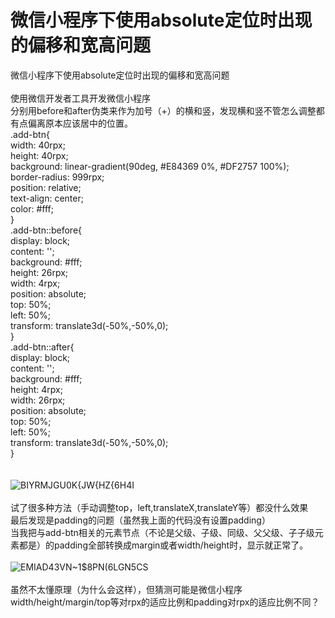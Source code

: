 # 微信小程序下使用absolute定位时出现的偏移和宽高问题
微信小程序下使用absolute定位时出现的偏移和宽高问题<br>
<br>
使用微信开发者工具开发微信小程序<br>
分别用before和after伪类来作为加号（+）的横和竖，发现横和竖不管怎么调整都有点偏离原本应该居中的位置。<br>
.add-btn{<br>
    width: 40rpx;<br>
    height: 40rpx;<br>
    background: linear-gradient(90deg, #E84369 0%, #DF2757 100%);<br>
    border-radius: 999rpx;<br>
    position: relative;<br>
    text-align: center;<br>
    color: #fff;<br>
}<br>
.add-btn::before{<br>
    display: block;<br>
    content: '';<br>
    background: #fff;<br>
    height: 26rpx;<br>
    width: 4rpx;<br>
    position: absolute;<br>
    top: 50%;<br>
    left: 50%;<br>
    transform: translate3d(-50%,-50%,0);<br>
}<br>
.add-btn::after{<br>
    display: block;<br>
    content: '';<br>
    background: #fff;<br>
    height: 4rpx;<br>
    width: 26rpx;<br>
    position: absolute;<br>
    top: 50%;<br>
    left: 50%;<br>
    transform: translate3d(-50%,-50%,0);<br>
}<br>
<br>
<br>
![BIYRMJ`GU0K{JW{`HZ{6H4I](https://user-images.githubusercontent.com/45165928/128159057-a05b03b7-806a-477d-bae3-166b1de1cefd.png)<br>
<br>
试了很多种方法（手动调整top，left,translateX,translateY等）都没什么效果<br>
最后发现是padding的问题（虽然我上面的代码没有设置padding）<br>
当我把与add-btn相关的元素节点（不论是父级、子级、同级、父父级、子子级元素都是）的padding全部转换成margin或者width/height时，显示就正常了。<br>
<br>
![EMIAD43VN~1$8PN(6LGN5CS](https://user-images.githubusercontent.com/45165928/128160005-12d6365b-e95c-42c2-bfd9-b5912e927ebb.png)<br>
<br>
虽然不太懂原理（为什么会这样），但猜测可能是微信小程序width/height/margin/top等对rpx的适应比例和padding对rpx的适应比例不同？<br>

